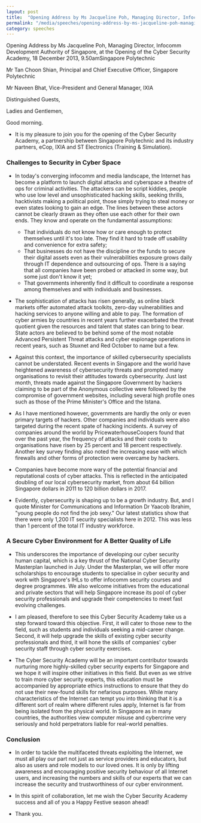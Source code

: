 ```yaml
---
layout: post
title:  "Opening Address by Ms Jacqueline Poh, Managing Director, Infocomm Development Authority of Singapore, at the Opening of the Cyber Security Academy"
permalink: "/media/speeches/opening-address-by-ms-jacqueline-poh-managing-director-infocomm-development-authority-of-singapore-at-the-opening-of-the-cyber-security-academy"
category: speeches
---
```


Opening Address by Ms Jacqueline Poh, Managing Director, Infocomm Development Authority of Singapore, at the Opening of the Cyber Security Academy, 18 December 2013, 9.50amSingapore Polytechnic

Mr Tan Choon Shian,
Principal and Chief Executive Officer, Singapore Polytechnic

Mr Naveen Bhat,
Vice-President and General Manager, IXIA

Distinguished Guests,

Ladies and Gentlemen,

Good morning.

* It is my pleasure to join you for the opening of the Cyber Security Academy, a partnership between Singapore Polytechnic and its industry partners, eCop, IXIA and ST Electronics (Training & Simulation).

### **Challenges to Security in Cyber Space**
* In today's converging infocomm and media landscape, the Internet has become a platform to launch digital attacks and cyberspace a theatre of ops for criminal activities. The attackers can be script kiddies, people who use low level and unsophisticated hacking skills, seeking thrills, hacktivists making a political point, those simply trying to steal money or even states looking to gain an edge. The lines between these actors cannot be clearly drawn as they often use each other for their own ends. They know and operate on the fundamental assumptions:
  * That individuals do not know how or care enough to protect themselves until it's too late. They find it hard to trade off usability and convenience for extra safety;
  * That businesses do not have the discipline or the funds to secure their digital assets even as their vulnerabilities exposure grows daily through IT dependence and outsourcing of ops. There is a saying that all companies have been probed or attacked in some way, but some just don't know it yet;
  * That governments inherently find it difficult to coordinate a response among themselves and with individuals and businesses.

* The sophistication of attacks has risen generally, as online black markets offer automated attack toolkits, zero-day vulnerabilities and hacking services to anyone willing and able to pay. The formation of cyber armies by countries in recent years further exacerbated the threat quotient given the resources and talent that states can bring to bear. State actors are believed to be behind some of the most notable Advanced Persistent Threat attacks and cyber espionage operations in recent years, such as Stuxnet and Red October to name but a few.

* Against this context, the importance of skilled cybersecurity specialists cannot be understated. Recent events in Singapore and the world have heightened awareness of cybersecurity threats and prompted many organisations to revisit their attitudes towards cybersecurity. Just last month, threats made against the Singapore Government by hackers claiming to be part of the Anonymous collective were followed by the compromise of government websites, including several high profile ones such as those of the Prime Minister's Office and the Istana.

* As I have mentioned however, governments are hardly the only or even primary targets of hackers. Other companies and individuals were also targeted during the recent spate of hacking incidents. A survey of companies around the world by PricewaterhouseCoopers found that over the past year, the frequency of attacks and their costs to organisations have risen by 25 percent and 18 percent respectively. Another key survey finding also noted the increasing ease with which firewalls and other forms of protection were overcame by hackers.

*  Companies have become more wary of the potential financial and reputational costs of cyber attacks. This is reflected in the anticipated doubling of our local cybersecurity market, from about 64 billion Singapore dollars in 2011 to 120 billion dollars in 2017.

*  Evidently, cybersecurity is shaping up to be a growth industry. But, and I quote Minister for Communications and Information Dr Yaacob Ibrahim, "young people do not find the job sexy." Our latest statistics show that there were only 1,200 IT security specialists here in 2012. This was less than 1 percent of the total IT industry workforce.

### **A Secure Cyber Environment for A Better Quality of Life**
*  This underscores the importance of developing our cyber security human capital, which is a key thrust of the National Cyber Security Masterplan launched in July. Under the Masterplan, we will offer more scholarships to encourage students to specialise in cyber security and work with Singapore's IHLs to offer infocomm security courses and degree programmes. We also welcome initiatives from the educational and private sectors that will help Singapore increase its pool of cyber security professionals and upgrade their competencies to meet fast evolving challenges.

*  I am pleased, therefore to see this Cyber Security Academy take us a step forward toward this objective. First, it will cater to those new to the field, such as students and individuals seeking a mid-career change. Second, it will help upgrade the skills of existing cyber security professionals and third, it will hone the skills of companies' cyber security staff through cyber security exercises.

*  The Cyber Security Academy will be an important contributor towards nurturing more highly-skilled cyber security experts for Singapore and we hope it will inspire other initiatives in this field. But even as we strive to train more cyber security experts, this education must be accompanied by appropriate ethics instructions to ensure that they do not use their new-found skills for nefarious purposes. While many characteristics of the Internet can tempt you into thinking that it is a different sort of realm where different rules apply, Internet is far from being isolated from the physical world. In Singapore as in many countries, the authorities view computer misuse and cybercrime very seriously and hold perpetrators liable for real-world penalties.

### **Conclusion**
*  In order to tackle the multifaceted threats exploiting the Internet, we must all play our part not just as service providers and educators, but also as users and role models to our loved ones. It is only by lifting awareness and encouraging positive security behaviour of all Internet users, and increasing the numbers and skills of our experts that we can increase the security and trustworthiness of our cyber environment.

*  In this spirit of collaboration, let me wish the Cyber Security Academy success and all of you a Happy Festive season ahead!

*  Thank you.
